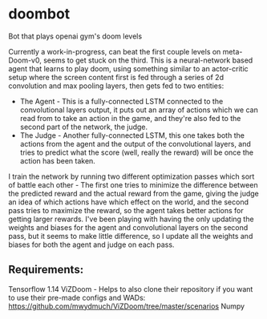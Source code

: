 # doombot
Bot that plays openai gym's doom levels

Currently a work-in-progress, can beat the first couple levels on meta-Doom-v0, seems to get stuck on the third.
This is a neural-network based agent that learns to play doom, using something similar to an actor-critic setup where the screen content first is fed through a series of 2d convolution and max pooling layers, then gets fed to two entities:
* The Agent - This is a fully-connected LSTM connected to the convolutional layers output, it puts out an array of actions which we can read from to take an action in the game, and they're also fed to the second part of the network, the judge.
* The Judge - Another fully-connected LSTM, this one takes both the actions from the agent and the output of the convolutional layers, and tries to predict what the score (well, really the reward) will be once the action has been taken.

I train the network by running two different optimization passes which sort of battle each other - The first one tries to minimize the difference between the predicted reward and the actual reward from the game, giving the judge an idea of which actions have which effect on the world, and the second pass tries to maximize the reward, so the agent takes better actions for getting larger rewards.  I've been playing with having the only updating the weights and biases for the agent and convolutional layers on the second pass, but it seems to make little difference, so I update all the weights and biases for both the agent and judge on each pass.

Requirements:
-------------
Tensorflow 1.14
ViZDoom - Helps to also clone their repository if you want to use their pre-made configs and WADs: https://github.com/mwydmuch/ViZDoom/tree/master/scenarios
Numpy
